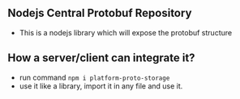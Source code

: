 ## Nodejs Central Protobuf Repository

- This is a nodejs library which will expose the protobuf structure

## How a server/client can integrate it?
  - run command `npm i platform-proto-storage`
  - use it like a library, import it in any file and use it.
 